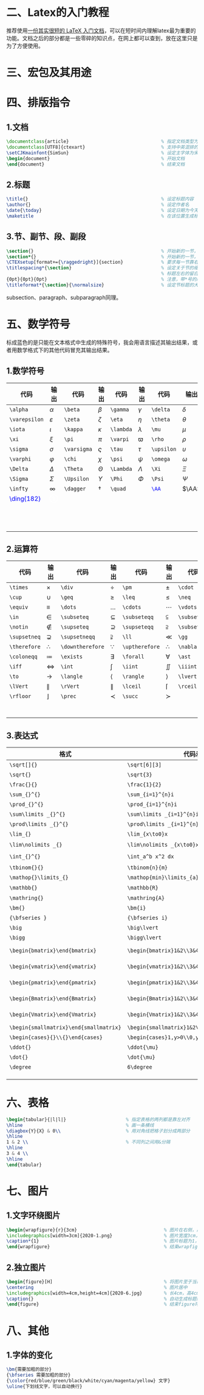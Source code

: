 

# 二、Latex的入门教程

推荐使用[一份其实很短的 LaTeX 入门文档](https://liam.page/2014/09/08/latex-introduction/)，可以在短时间内理解latex最为重要的功能。文档之后的部分都是一些零碎的知识点，在网上都可以查到，放在这里只是为了方便使用。

# 三、宏包及其用途



# 四、排版指令

## 1.文档

```latex
\documentclass{article}                                  % 指定文档类型为“文章”
\documentclass[UTF8]{ctexart}                            % 支持中英混排的文章类型
\setCJKmainfont{SimSun}                                  % 设定主字体为宋体
\begin{document}                                         % 开始文档
\end{document}                                           % 结束文档
```

## 2.标题

```latex
\title{}                                                 % 设定标题内容
\author{}                                                % 设定作者名
\date{\today}                                            % 设定日期为今天
\maketitle                                               % 在该位置生成标题、作者名、日期
```

## 3.节、副节、段、副段

```latex
\section{}                                               % 开始新的一节，自动编号
\section*{}                                              % 开始新的一节，无编号
\CTEXsetup[format+={\raggedright}]{section}              % 要求每一节靠右对齐
\titlespacing*{\section}                                 % 设定关于节的缩进值，三个参数依次为节的
                                                         % 标题左右的留白、标题之间的距离、标题与文字间的距离
{0pt}{0pt}{0pt}                                          % 注意，带*号的版本会禁止标题后的段落缩进 
\titleformat*{\section}{\normalsize}                     % 设定节标题的大小，此处设为正常文字的大小
```

subsection、paragraph、subparagraph同理。

# 五、数学符号

标成蓝色的是只能在文本格式中生成的特殊符号，我会用语言描述其输出结果，或者用数学格式下的其他代码冒充其输出结果。

## 1.数学符号

| 代码                               | 输出                       | 代码        | 输出        | 代码      | 输出      | 代码                          | 输出       | 代码                                 | 输出        |
| ---------------------------------- | -------------------------- | ----------- | ----------- | --------- | --------- | ----------------------------- | ---------- | ------------------------------------ | ----------- |
| `\alpha`                           | $\alpha$                   | `\beta`     | $\beta$     | `\gamma`  | $\gamma$  | `\delta`                      | $\delta$   | `\epsilon`                           | $\epsilon$  |
| `\varepsilon`                      | $\varepsilon$              | `\zeta`     | $\zeta$     | `\eta`    | $\eta$    | `\theta`                      | $\theta$   | `\vartheta`                          | $\vartheta$ |
| `\iota`                            | $\iota$                    | `\kappa`    | $\kappa$    | `\lambda` | $\lambda$ | `\mu`                         | $\mu$      | `\nu`                                | $\nu$       |
| `\xi`                              | $\xi$                      | `\pi`       | $\pi$       | `\varpi`  | $\varpi$  | `\rho`                        | $\rho$     | `\varrho`                            | $\varrho$   |
| `\sigma`                           | $\sigma$                   | `\varsigma` | $\varsigma$ | `\tau`    | $\tau$    | `\upsilon`                    | $\upsilon$ | `\phi`                               | $\phi$      |
| `\varphi`                          | $\varphi$                  | `\chi`      | $\chi$      | `\psi`    | $\psi$    | `\omega`                      | $\omega$   | `\Gamma`                             | $\Gamma$    |
| `\Delta`                           | $\Delta$                   | `\Theta`    | $\Theta$    | `\Lambda` | $\Lambda$ | `\Xi`                         | $\Xi$      | `\Pi`                                | $\Pi$       |
| `\Sigma`                           | $\Sigma$                   | `\Upsilon`  | $\Upsilon$  | `\Phi`    | $\Phi$    | `\Psi`                        | $\Psi$     | `\Omega`                             | $\Omega$    |
| `\infty`                           | $\infty$                   | `\dagger`   | $\dagger$   | `\quad`   | $\quad$   | <font color=Blue>`\AA`</font> | $\AA$      | <font color=Blue>`\ding{172}`</font> | ①           |
| <font color=Blue>\ding{182}</font> | <font color=White>①</font> |             |             |           |           |                               |            |                                      |             |
|                                    |                            |             |             |           |           |                               |            |                                      |             |
|                                    |                            |             |             |           |           |                               |            |                                      |             |
|                                    |                            |             |             |           |           |                               |            |                                      |             |
|                                    |                            |             |             |           |           |                               |            |                                      |             |
|                                    |                            |             |             |           |           |                               |            |                                      |             |
|                                    |                            |             |             |           |           |                               |            |                                      |             |
|                                    |                            |             |             |           |           |                               |            |                                      |             |
|                                    |                            |             |             |           |           |                               |            |                                      |             |
|                                    |                            |             |             |           |           |                               |            |                                      |             |
|                                    |                            |             |             |           |           |                               |            |                                      |             |
|                                    |                            |             |             |           |           |                               |            |                                      |             |
|                                    |                            |             |             |           |           |                               |            |                                      |             |



## 2.运算符

| 代码         | 输出         | 代码             | 输出          | 代码           | 输出         | 代码         | 输出         | 代码          | 输出          |
| ------------ | ------------ | ---------------- | ------------- | -------------- | ------------ | ------------ | ------------ | ------------- | ------------- |
| `\times`     | $\times$     | `\div`           | $\div$        | `\pm`          | $\pm$        | `\cdot`      | $\cdot$      | `\cap`        | $\cap$        |
| `\cup`       | $\cup$       | `\geq`           | $\geq$        | `\leq`         | $\leq$       | `\neq`       | $\neq$       | `\approx`     | $\approx$     |
| `\equiv`     | $\equiv$     | `\dots`          | $\dots$       | `\cdots`       | $\cdots$     | `\vdots`     | $\vdots$     | `\ddots`      | $\ddots$      |
| `\in`        | $\in$        | `\subseteq`      | $\subseteq$   | `\subseteqq`   | $\subseteqq$ | `\subset`    | $\subset$    | `\supset`     | $\supset$     |
| `\notin`     | $\notin$     | `\supseteq`      | $\supseteq$   | `\supseteqq`   | $\supseteqq$ | `\subsetneq` | $\subsetneq$ | `\subsetneqq` | $\subsetneqq$ |
| `\supsetneq` | $\supsetneq$ | `\supsetneqq`    | $\supsetneqq$ | `\ll`          | $\ll$        | `\gg`        | $\gg$        | `\because`    | $\because$    |
| `\therefore` | $\therefore$ | `\downtherefore` | $\because$    | `\uptherefore` | $\therefore$ | `\nabla`     | $\nabla$     | `\sim`        | $\sim$        |
| `\coloneqq`  | $\coloneqq$  | `\exists`        | $\exists$     | `\forall`      | $\forall$    | `\ast`       | $\ast$       | `\oplus`      | $\oplus$      |
| `\iff`       | $\iff$       | `\int`           | $\int$        | `\iint`        | $\iint$      | `\iiint`     | $\iiint$     | `\idotsint`   | $\idotsint$   |
| `\to`        | $\to$        | `\langle`        | $\langle$     | `\rangle`      | $\rangle$    | `\lvert`     | $\lvert$     | `\rvert`      | $\rvert$      |
| `\lVert`     | $\lVert$     | `\rVert`         | $\rVert$      | `\lceil`       | $\lceil$     | `\rceil`     | $\rceil$     | `\lfloor`     | $\lfloor$     |
| `\rfloor`    | $\rfloor$    | `\prec`          | $\prec$       | `\succ`        | $\succ$      |              |              |               |               |
|              |              |                  |               |                |              |              |              |               |               |
|              |              |                  |               |                |              |              |              |               |               |
|              |              |                  |               |                |              |              |              |               |               |
|              |              |                  |               |                |              |              |              |               |               |
|              |              |                  |               |                |              |              |              |               |               |
|              |              |                  |               |                |              |              |              |               |               |
|              |              |                  |               |                |              |              |              |               |               |

## 3.表达式

| 格式                                   | 代码示例                                       | 输出示例                                       |
| -------------------------------------- | ---------------------------------------------- | ---------------------------------------------- |
| `\sqrt[]{}`                            | `\sqrt[6][3]`                                  | $\sqrt[6]{3}$                                  |
| `\sqrt{}`                              | `\sqrt{3}`                                     | $\sqrt{3}$                                     |
| `\frac{}{}`                            | `\frac{1}{2}`                                  | $\frac{1}{2}$                                  |
| `\sum_{}^{} `                          | `\sum_{i=1}^{n}i`                              | $\sum_{i=1}^{n}i$                              |
| `\prod_{}^{}`                          | `\prod_{i=1}^{n}i`                             | $\prod_{i=1}^{n}i$                             |
| `\sum\limits _{}^{}`                   | `\sum\limits _{i=1}^{n}i`                      | $\sum\limits _{i=1}^{n}i$                      |
| `\prod\limits _{}^{}`                  | `\prod\limits _{i=1}^{n}i`                     | $\prod\limits _{i=1}^{n}i$                     |
| `\lim_{}`                              | `\lim_{x\to0}x`                                | $\lim\limits_{x\to0}x$                         |
| `\lim\nolimits _{}`                    | `\lim\nolimits _{x\to0}x`                      | $\lim\nolimits _{x\to0}x$                      |
| `\int_{}^{}`                           | `\int_a^b x^2 dx`                              | $\int_a^b x^2 dx$                              |
| `\tbinom{}{}`                          | `\tbinom{n}{m}`                                | $\tbinom{n}{m}$                                |
| `\mathop{}\limits_{}`                  | `\mathop{min}\limits_{a}`                      | $\mathop{min}\limits_{a}$                      |
| `\mathbb{}`                            | `\mathbb{R}`                                   | $\mathbb{R}$                                   |
| `\mathring{}`                          | `\mathring{A}`                                 | $\mathring{A}$                                 |
| `\bm{}`                                | `\bm{i}`                                       | $\bf{i}$                                       |
| `{\bfseries }`                         | `{\bfseries i}`                                | ${\bf i}$                                      |
| `\big`                                 | `\big\lvert`                                   | $\big\lvert$                                   |
| `\bigg`                                | `\bigg\lvert`                                  | $\bigg\lvert$                                  |
| `\begin{bmatrix}\end{bmatrix}`         | `\begin{bmatrix}1&2\\3&4\end{bmatrix}`         | $$\begin{bmatrix}1&2\\3&4\end{bmatrix}$$       |
| `\begin{vmatrix}\end{vmatrix}`         | `\begin{vmatrix}1&2\\3&4\end{vmatrix}`         | $$\begin{vmatrix}1&2\\3&4\end{vmatrix}$$       |
| `\begin{pmatrix}\end{pmatrix}`         | `\begin{pmatrix}1&2\\3&4\end{pmatrix}`         | $$\begin{pmatrix}1&2\\3&4\end{pmatrix}$$       |
| `\begin{Bmatrix}\end{Bmatrix}`         | `\begin{Bmatrix}1&2\\3&4\end{Bmatrix}`         | $$\begin{Bmatrix}1&2\\3&4\end{Bmatrix}$$       |
| `\begin{Vmatrix}\end{Vmatrix}`         | `\begin{Vmatrix}1&2\\3&4\end{Vmatrix}`         | $$\begin{Vmatrix}1&2\\3&4\end{Vmatrix}$$       |
| `\begin{smallmatrix}\end{smallmatrix}` | `\begin{smallmatrix}1&2\\3&4\end{smallmatrix}` | $\begin{smallmatrix}1&2\\3&4\end{smallmatrix}$ |
| `\begin{cases}{}\\{}\end{cases}`       | `\begin{cases}1,y>0\\0,y<0\end{cases}`         | $\begin{cases}1,y>0\\0,y<0\end{cases}$         |
| `\ddot{}`                              | `\ddot{\mu}`                                   | $\ddot{\mu}$                                   |
| `\dot{}`                               | `\dot{\mu}`                                    | $\dot{\mu}$                                    |
| `\degree`                              | `6\degree`                                     | $6\degree$                                     |
|                                        |                                                |                                                |
|                                        |                                                |                                                |
|                                        |                                                |                                                |



# 六、表格

```latex
\begin{tabular}{|l|l|}                      % 指定表格的两列都是靠左对齐
\hline                                      % 画一条横线  
\diagbox{Y}{X} & 0\\                        % 用对角线把格子划分成两部分
\hline                                      
1 & 2 \\                                    % 不同列之间用&分隔
\hline
3 & 4 \\
\hline
\end{tabular}
```





# 七、图片

## 1.文字环绕图片

```latex
\begin{wrapfigure}{r}{3cm}                                % 图片在右侧，高度3cm
\includegraphics[width=3cm]{2020-1.png}                   % 图片宽度3cm，导入路径为2020-1.png
\caption*{1}                                              % 图片标题为1，*是为了禁用自动编号
\end{wrapfigure}                                          % 结束wrapfigure环境
```

## 2.独立图片

```latex
\begin{figure}[H]                                         % 将图片至于当前位置。更多参数可自行查询
\centering                                                % 图片居中
\includegraphics[width=4cm,height=4cm]{2020-6.jpg}        % 长4cm，高4cm，导入路径2020-6.jpg
\caption{}                                                % 自动生成标题编号                                   
\end{figure}                                              % 结束figure环境
```

# 八、其他

## 1.字体的变化

```latex
\bm{需要加粗的部分}
{\bfseries 需要加粗的部分}
{\color{red/blue/green/black/white/cyan/magenta/yellow} 文字}
\uline{下划线文字，可以自动换行}

```

